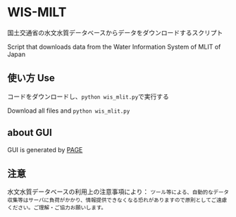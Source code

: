 # WIS-MILT
国土交通省の水文水質データベースからデータをダウンロードするスクリプト

Script that downloads data from the Water Information System of MLIT of Japan

## 使い方  Use
コードをダウンロードし、```python wis_mlit.py```で実行する

Download all files and ```python wis_mlit.py```

## about GUI
GUI is generated by [PAGE](http://page.sourceforge.net)

## 注意
水文水質データベースの利用上の注意事項により：
```ツール等による、自動的なデータ収集等はサーバに負荷がかかり、情報提供できなくなる恐れがありますので原則としてご遠慮ください。ご理解・ご協力お願いします。```
